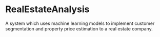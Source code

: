 # RealEstateAnalysis
A system which uses machine learning models to implement customer segmentation and property price estimation to a real estate company.
